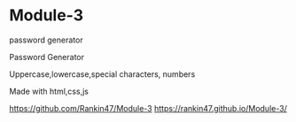 # Module-3
password generator

Password Generator 

Uppercase,lowercase,special characters, numbers 

Made with html,css,js 


https://github.com/Rankin47/Module-3
https://rankin47.github.io/Module-3/
